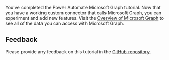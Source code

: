 <!-- markdownlint-disable MD002 MD041 -->

You've completed the Power Automate Microsoft Graph tutorial. Now that you have a working custom connector that calls Microsoft Graph, you can experiment and add new features. Visit the [Overview of Microsoft Graph](/graph/overview) to see all of the data you can access with Microsoft Graph.

## Feedback

Please provide any feedback on this tutorial in the [GitHub repository](https://github.com/microsoftgraph/msgraph-training-powerautomate).
